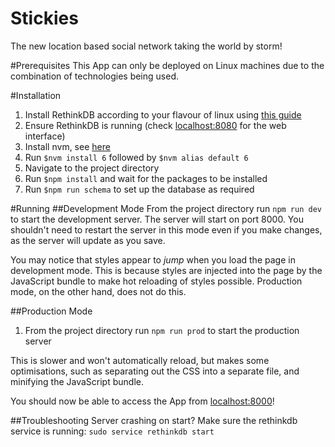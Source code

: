 # Stickies

The new location based social network taking the world by storm!

#Prerequisites
This App can only be deployed on Linux machines due to the combination of technologies being used.

#Installation
1. Install RethinkDB according to your flavour of linux using [this guide](https://www.rethinkdb.com/docs/install/)
2. Ensure RethinkDB is running (check [localhost:8080](http://localhost:8080) for the web interface)
4. Install nvm, see [here](https://github.com/creationix/nvm)
5. Run `$nvm install 6` followed by `$nvm alias default 6`
6. Navigate to the project directory
7. Run `$npm install` and wait for the packages to be installed
8. Run `$npm run schema` to set up the database as required

#Running
##Development Mode
From the project directory run `npm run dev` to start the development server. The server will start on port 8000. You shouldn't need to restart the server in this mode even if you make changes, as the server will update as you save. 

You may notice that styles appear to _jump_ when you load the page in development mode. This is because styles are injected into the page by the JavaScript bundle to make hot reloading of styles possible. Production mode, on the other hand, does not do this.

##Production Mode
1. From the project directory run `npm run prod` to start the production server

 This is slower and won't automatically reload, but makes some optimisations, such as separating out the CSS into a separate file, and minifying the JavaScript bundle.

You should now be able to access the App from [localhost:8000](http://localhost:8000/)!

##Troubleshooting
Server crashing on start? Make sure the rethinkdb service is running: `sudo service rethinkdb start`
